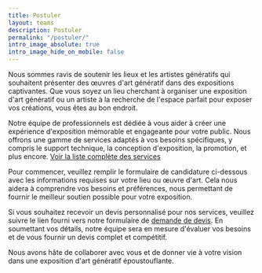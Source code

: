 ```yaml
---
title: Postuler
layout: teams
description: Postuler
permalink: "/postuler/"
intro_image_absolute: true
intro_image_hide_on_mobile: false
---
```


Nous sommes ravis de soutenir les lieux et les artistes génératifs qui souhaitent présenter des œuvres d'art génératif dans des expositions captivantes. Que vous soyez un lieu cherchant à organiser une exposition d'art génératif ou un artiste à la recherche de l'espace parfait pour exposer vos créations, vous êtes au bon endroit.

Notre équipe de professionnels est dédiée à vous aider à créer une expérience d'exposition mémorable et engageante pour votre public. Nous offrons une gamme de services adaptés à vos besoins spécifiques, y compris le support technique, la conception d'exposition, la promotion, et plus encore. [Voir la liste complète des services](/services)

Pour commencer, veuillez remplir le formulaire de candidature ci-dessous avec les informations requises sur votre lieu ou œuvre d'art. Cela nous aidera à comprendre vos besoins et préférences, nous permettant de fournir le meilleur soutien possible pour votre exposition.

Si vous souhaitez recevoir un devis personnalisé pour nos services, veuillez suivre le lien fourni vers notre formulaire de [demande de devis](/quote). En soumettant vos détails, notre équipe sera en mesure d'évaluer vos besoins et de vous fournir un devis complet et compétitif.

Nous avons hâte de collaborer avec vous et de donner vie à votre vision dans une exposition d'art génératif époustouflante.
